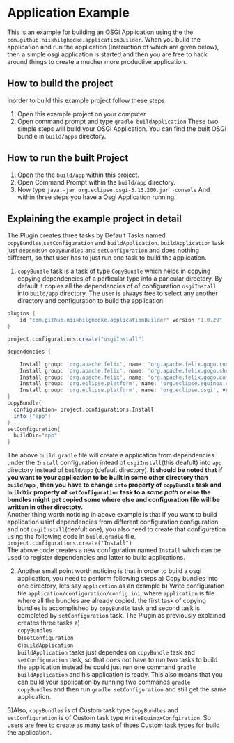 # Application Example
This is an example for building an OSGi Application using the the `com.github.niikhilghodke.applicationBuilder`. When you build the application and run the application (Instruction of which are given below), then a simple osgi application is started and then you are free to hack around things to create a mucher more productive application.

## How to build the project

Inorder to build this example project follow these steps
1) Open this example project on your computer.
2) Open command prompt and type `gradle buildApplication`
These two simple steps will build your OSGi Application. You can find the built OSGi bundle in `build/apps` directory.

## How to run the built Project
1) Open the the `build/app` within this project.
2) Open Command Prompt within the `build/app` directory.
3) Now type `java -jar org.eclipse.osgi-3.13.200.jar -console`
And within three steps you have a Osgi Application running.

## Explaining the example project in detail

The Plugin creates three tasks by Default Tasks named `copyBundles`,`setConfiguration` and `buildApplication`. `buildApplication` task just `dependsOn` `copyBundles` and `setConfiguration` and does nothing different, so that user has to just run one task to build the application.

1) `copyBundle` task is a task of type `CopyBundle` which helps in copying copying dependencies of a particular type into a paricular directory. By default it copies all the dependencies of of configuration `osgiInstall` into `build/app` directory. The user is always free to select any another directory and configuration to build the application 
```groovy
plugins {
    id "com.github.niikhilghodke.applicationBuilder" version "1.0.29"
}

project.configurations.create("osgiInstall")

dependencies {

    Install group: 'org.apache.felix', name: 'org.apache.felix.gogo.runtime', version: '1.1.2'
    Install group: 'org.apache.felix', name: 'org.apache.felix.gogo.shell', version: '1.1.2'
    Install group: 'org.apache.felix', name: 'org.apache.felix.gogo.command', version: '1.0.0'
    Install group: 'org.eclipse.platform', name: 'org.eclipse.equinox.console', version: '1.3.100'
    Install group: 'org.eclipse.platform', name: 'org.eclipse.osgi', version: '3.13.200'
}
copyBundle{
  configuration= project.configurations.Install
  into ("app")
}
setConfiguration{
  buildDir="app"
}
```

The above `build.gradle` file will create a application from dependencies under the `Install` configuration intead of `osgiInstall`(this deafult) into `app` directory instead of `build/app` (default directory).
<b> It should be noted that if you want to your application to be built in some other directory than `build/app` , then you have to change `into` property of `copyBundle` task and `buildDir` property of `setConfiguration` task to a <i>same path </i> or else the bundles might get copied some where else and configuration file will be written in other directoty.</b>
<br>
Another thing worth noticing in above example is that if you want to build application usinf dependencies from different configuration configuration and not `osgiInstall`(deafult one), you also need to create that configuration using the following code in `build.gradle`
file.
<br>
`project.configurations.create("Install")`<br>
The above code creates a new configuration named `Install` which can be used to register dependencies and latter to build applications.

2) Another small point worth noticing is that in order to build a osgi application, you need to perform following steps
  a) Copy bundles into one directory, lets say `application` as an example
  b) Write configuration file  `application/configuration/config.ini`, where `application` is file where all the bundles are              already copied.
the first task of copying bundles is accomplished by `copyBundle` task and second task is completed by `setConfiguration` task. The Plugin as previously explained creates three tasks
a)<br>`copyBundles`<br>
b)`setConfiguration`<br>
c)`buildApplication`<br>
`buildApplication` tasks just dependes on `copyBundle` task and `setConfiguration` task, so that does not have to run two tasks to build the application instead he could just run one command `gradle buildApplication` and his application is ready. This also means that you can build your application by running two commands `gradle copyBundles` and then run `gradle setConfiguration` and still get the same application.

 3)Also, `copyBundles` is of Custom task type `CopyBundles` and `setConfiguration` is of Custom task type `WriteEquinoxConfgiration`.
So users are free to create as many task of thses Custom task types for build the application.
